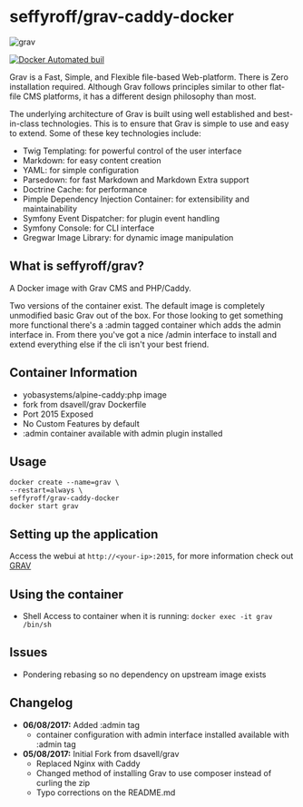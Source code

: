 # seffyroff/grav-caddy-docker

![grav](https://getgrav-grav.netdna-ssl.com/user/pages/media/grav-logo.svg)

[![Docker Automated buil](https://img.shields.io/docker/automated/seffyroff/grav-caddy-docker.svg)](https://hub.docker.com/r/seffyroff/grav-caddy-docker)

Grav is a Fast, Simple, and Flexible file-based Web-platform. There is Zero installation required. Although Grav follows principles similar to other flat-file CMS platforms, it has a different design philosophy than most.

The underlying architecture of Grav is built using well established and best-in-class technologies. This is to ensure that Grav is simple to use and easy to extend. Some of these key technologies include:

* Twig Templating: for powerful control of the user interface
* Markdown: for easy content creation
* YAML: for simple configuration
* Parsedown: for fast Markdown and Markdown Extra support
* Doctrine Cache: for performance
* Pimple Dependency Injection Container: for extensibility and maintainability
* Symfony Event Dispatcher: for plugin event handling
* Symfony Console: for CLI interface
* Gregwar Image Library: for dynamic image manipulation

## What is seffyroff/grav?

A Docker image with Grav CMS and PHP/Caddy.

Two versions of the container exist.  The default image is completely unmodified basic Grav out of the box.  For those looking to get something more functional there's a :admin tagged container which adds the admin interface in.  From there you've got a nice /admin interface to install and extend everything else if the cli isn't your best friend.

## Container Information

+ yobasystems/alpine-caddy:php image
+ fork from dsavell/grav Dockerfile
+ Port 2015 Exposed
+ No Custom Features by default
+ :admin container available with admin plugin installed

## Usage

```
docker create --name=grav \
--restart=always \
seffyroff/grav-caddy-docker
docker start grav
```

## Setting up the application
Access the webui at `http://<your-ip>:2015`, for more information check out [GRAV](https://getgrav.org/)

## Using the container

+ Shell Access to container when it is running: `docker exec -it grav /bin/sh`

## Issues

+ Pondering rebasing so no dependency on upstream image exists

## Changelog
+ **06/08/2017:** Added :admin tag
	- container configuration with admin interface installed available with :admin tag
+ **05/08/2017:** Initial Fork from dsavell/grav
	- Replaced Nginx with Caddy
	- Changed method of installing Grav to use composer instead of curling the zip
	- Typo corrections on the README.md

